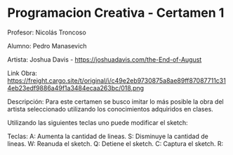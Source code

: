 # Programacion Creativa - Certamen 1

Profesor: Nicolás Troncoso

Alumno: Pedro Manasevich

Artista: Joshua Davis - <https://joshuadavis.com/the-End-of-August>

Link Obra: https://freight.cargo.site/t/original/i/c49e2eb9730875a8ae89ff87087711c314eb23edf9886a49f1a3484ecaa263bc/018.png

Descripción: Para este certamen se busco imitar lo más posible la obra del artista seleccionado utilizando los conocimientos adquiridos en clases.

Utilizando las siguientes teclas uno puede modificar el sketch:

Teclas:
A: Aumenta la cantidad de lineas.
S: Disminuye la cantidad de lineas.
W: Reanuda el sketch.
Q: Detiene el sketch.
C: Captura el sketch.
R:
